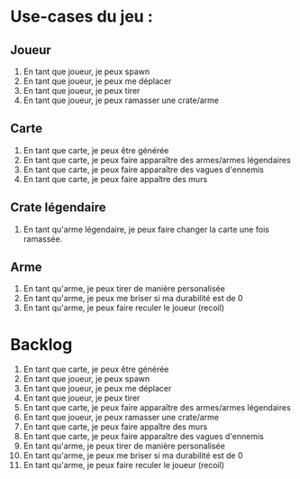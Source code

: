 # Use-cases du jeu :

## Joueur
1. En tant que joueur, je peux spawn
2. En tant que joueur, je peux me déplacer
3. En tant que joueur, je peux tirer
4. En tant que joueur, je peux ramasser une crate/arme

## Carte
1. En tant que carte, je peux être générée
1. En tant que carte, je peux faire apparaître des armes/armes légendaires
1. En tant que carte, je peux faire apparaître des vagues d'ennemis
1. En tant que carte, je peux faire appaître des murs

## Crate légendaire
1. En tant qu'arme légendaire, je peux faire changer la carte une fois ramassée.

## Arme

1. En tant qu'arme, je peux tirer de manière personalisée
1. En tant qu'arme, je peux me briser si ma durabilité est de 0
1. En tant qu'arme, je peux faire reculer le joueur (recoil)




# Backlog

1. En tant que carte, je peux être générée
1. En tant que joueur, je peux spawn
2. En tant que joueur, je peux me déplacer
3. En tant que joueur, je peux tirer
1. En tant que carte, je peux faire apparaître des armes/armes légendaires
4. En tant que joueur, je peux ramasser une crate/arme
1. En tant que carte, je peux faire appaître des murs
1. En tant que carte, je peux faire apparaître des vagues d'ennemis
1. En tant qu'arme, je peux tirer de manière personalisée
1. En tant qu'arme, je peux me briser si ma durabilité est de 0
1. En tant qu'arme, je peux faire reculer le joueur (recoil)
